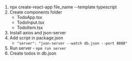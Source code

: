 1. npx create-react-app file_name --template typescript
2. Create components folder
   - TodoApp.tsx
   - TodoInput.tsx
   - TodoItem.tsx
3. Install axios and json-server
4. Add script in package.json
   - `"server": "json-server --watch db.json --port 8080"` 
5. Run server - `npm run server`
6. Create todos in db.json